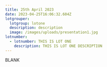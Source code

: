 ```yaml
---
title: 25th April 2023
date: 2023-04-25T16:06:32.604Z
lotgrouper:
  lotgroup: lotone
  description: description
  image: /images/uploads/presentation1.jpg
lotnumber:
  - lotnumber: THIS IS LOT ONE
    description: THIS IS LOT ONE DESCRIPTION
---
```

B﻿LANK